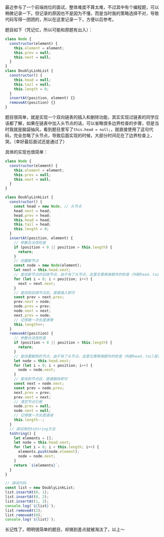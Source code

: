 最近参与了一个前端岗位的面试，整体难度不算太难，不过其中有个编程题，可以稍微记录一下。但记录的原因也不是因为不懂，而是当时我的策略选择不对，导致代码写得一团团的，所以在这里记录一下，方便以后参考。

题目如下（凭记忆，所以可能和原题有出入）：
```javascript
class Node {
  constructor(element) {
    this.element = element;
    this.prev = null;
    this.next = null;
  }
}
class DoublyLinkList {
  constructor() {
    this.head = null;
    this.tail = null;
    this.length = 0;
  }
  insertAt(position, element) {}
  removeAt(position) {}
}
```

题目很简单，就是实现一个双向链表的插入和删除功能，其实实现过链表的同学应该都了解，如果在链表中加入头节点的话，可以省略很多边界检查的步骤，但是当时我就是脑袋抽风，看到题目里写了`this.head = null;`，就直接使用了这句代码，完全忽略了头节点，导致后面实现的时候，大部分时间花在了边界检查上，哭。（幸好最后面试还是通过了）

具体的实现也很简单：
```javascript
class Node {
  constructor(element) {
    this.element = element;
    this.prev = null;
    this.next = null;
  }
}

class DoublyLinkList {
  constructor() {
    const head = new Node; // 头节点
    head.next = head;
    head.prev = head;
    this.head = head;
    this.tail = head;
    this.length = 0;
  }
  insertAt(position, element) {
    // 参数合法性检查
    if (position < 0 || position > this.length) {
      return;
    }
    // 创建新节点
    const node = new Node(element);
    let next = this.head.next;
    // 查找新节点的后继节点，由于有了头节点，这里无需再做额外的检查（判断head，tail是否为null）
    for (let i = 0; i < position; i++) {
      next = next.next;
    }
    // 查找到后继节点后，直接插入即可
    const prev = next.prev;
    prev.next = node;
    node.prev = prev;
    node.next = next;
    next.prev = node;
    // 记得做一次长度递增
    this.length++;
  }
  removeAt(position) {
    // 参数合法性检查
    if (position < 0 || position > this.length) {
      return;
    }
    // 查找要删除的节点，由于有了头节点，这里无需再做额外的检查（判断head，tail是否为null）
    let node = this.head.next;
    for (let i = 0; i < position; i++) {
      node = node.next;
    }
    // 查找到节点后，直接删除即可
    const next = node.next;
    const prev = node.prev;
    next.prev = prev;
    prev.next = next;
    // 清空节点引用
    node.prev = null;
    node.next = null;
    // 记得做一次长度递减
    this.length--;
  }
  // 调试用的toString方法
  toString() {
    let elements = [];
    let node = this.head.next;
    for (let i = 0; i < this.length; i++) {
      elements.push(node.element);
      node = node.next;
    }
    return `${elements}`;
  }
}

// 调试代码
const list = new DoublyLinkList;
list.insertAt(0, 1);
list.insertAt(0, 2);
list.insertAt(1, 3);
console.log(`${list}`);
list.removeAt(2);
list.removeAt(0);
console.log(`${list}`);
```

长记性了，明明很简单的题目，却搞到差点就被淘汰了，以上～